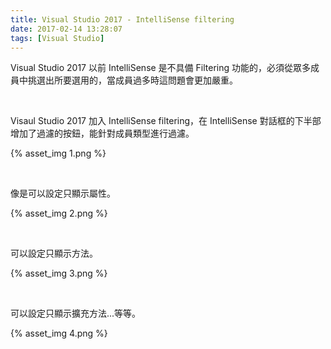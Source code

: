 ```yaml
---
title: Visual Studio 2017 - IntelliSense filtering
date: 2017-02-14 13:28:07
tags: [Visual Studio]
---
```


Visual Studio 2017 以前 IntelliSense 是不具備 Filtering 功能的，必須從眾多成員中挑選出所要選用的，當成員過多時這問題會更加嚴重。  

<!-- More -->

<br/>


Visaul Studio 2017 加入 IntelliSense filtering，在 IntelliSense 對話框的下半部增加了過濾的按鈕，能針對成員類型進行過濾。

{% asset_img 1.png %}

<br/>


像是可以設定只顯示屬性。  

{% asset_img 2.png %}

<br/>


可以設定只顯示方法。  

{% asset_img 3.png %}

<br/>


可以設定只顯示擴充方法...等等。  

{% asset_img 4.png %}

<br/>